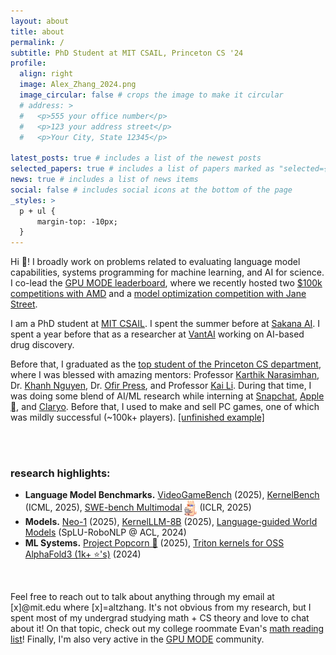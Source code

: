 ```yaml
---
layout: about
title: about
permalink: /
subtitle: PhD Student at MIT CSAIL, Princeton CS '24
profile:
  align: right
  image: Alex_Zhang_2024.png
  image_circular: false # crops the image to make it circular
  # address: >
  #   <p>555 your office number</p>
  #   <p>123 your address street</p>
  #   <p>Your City, State 12345</p>

latest_posts: true # includes a list of the newest posts
selected_papers: true # includes a list of papers marked as "selected={true}"
news: true # includes a list of news items
social: false # includes social icons at the bottom of the page
_styles: >
  p + ul {
      margin-top: -10px;
  }
---
```


Hi 👋! I broadly work on problems related to evaluating language model capabilities, systems programming for machine learning, and AI for science. I co-lead the <a href="https://www.gpumode.com/news">GPU MODE leaderboard</a>, where we recently hosted two <a href="https://www.datamonsters.com/amd-developer-challenge-2025">$100k competitions with AMD</a> and a <a href="https://www.janestreet.com/join-jane-street/programs-and-events/gpu-mode-hackathon/">model optimization competition with Jane Street</a>.

I am a PhD student at <a href="https://www.csail.mit.edu">MIT CSAIL</a>. I spent the summer before at <a href="https://sakana.ai">Sakana AI</a>. I spent a year before that as a researcher at <a href="https://www.vant.ai/neo-1">VantAI</a> working on AI-based drug discovery.

Before that, I graduated as the <a href="https://www.cs.princeton.edu/news/class-day-department-celebrates-accomplishments-graduates">top student of the Princeton CS department</a>, where I was blessed with amazing mentors: Professor <a href="https://www.cs.princeton.edu/~karthikn/">Karthik Narasimhan</a>, Dr. <a href="https://machineslearner.com">Khanh Nguyen</a>, Dr. <a href="https://ofir.io">Ofir Press</a>, and Professor <a href="https://www.cs.princeton.edu/~li/">Kai Li</a>. During that time, I was doing some blend of AI/ML research while interning at <a href="https://research.snap.com">Snapchat</a>, <a href="https://machinelearning.apple.com">Apple </a>, and <a href="https://www.claryo.co">Claryo</a>. Before that, I used to make and sell PC games, one of which was mildly successful (~100k+ players). <a href="https://www.youtube.com/watch?v=6Mmfo44FxhA">[unfinished example]</a>

<p>
<br>
<br>
</p>

### research highlights:

<ul>
  <li><b>Language Model Benchmarks.</b> <a href="http://www.vgbench.com">VideoGameBench</a> (2025), <a href="https://arxiv.org/abs/2502.10517v1">KernelBench</a> (ICML, 2025), <a href="https://www.swebench.com/multimodal.html">SWE-bench Multimodal</a> <img src="/assets/img/swellamamm.png" alt="emoji" width="20" style="vertical-align: middle;"> (ICLR, 2025)</li>

  <li><b>Models.</b> <a href="https://www.vant.ai/neo-1">Neo-1</a> (2025), <a href="https://huggingface.co/facebook/KernelLLM">KernelLLM-8B</a> (2025), <a href="https://arxiv.org/abs/2402.01695">Language-guided World Models</a> (SpLU-RoboNLP @ ACL, 2024)</li>

  <li><b>ML Systems.</b> <a href="https://gpu-mode.github.io/popcorn/">Project Popcorn 🍿</a> (2025), <a href="https://github.com/Ligo-Biosciences/AlphaFold3?tab=readme-ov-file#msa-pair-averaging-efficiency">Triton kernels for OSS AlphaFold3 (1k+ ⭐'s)</a> (2024)</li>
</ul>
<!-- in  and <a href="https://arxiv.org/abs/2302.04449">guiding</a> agent behavior in different data modalities</b> to create more reliable, interpretable, and less data hungry AI models. I'm also very interested -->

<p>
<br>
</p>

Feel free to reach out to talk about anything through my email at [x]@mit.edu where [x]=altzhang. It's not obvious from my research, but I spent most of my undergrad studying math + CS theory and love to chat about it! On that topic, check out my college roommate Evan's [math reading list](https://bigmanoncampus.notion.site/reading-9385f76e5a624d75bb1a0c3d773a65c8)!
Finally, I'm also very active in the <a href="https://www.youtube.com/channel/UCJgIbYl6C5no72a0NUAPcTA">GPU MODE</a> community.
